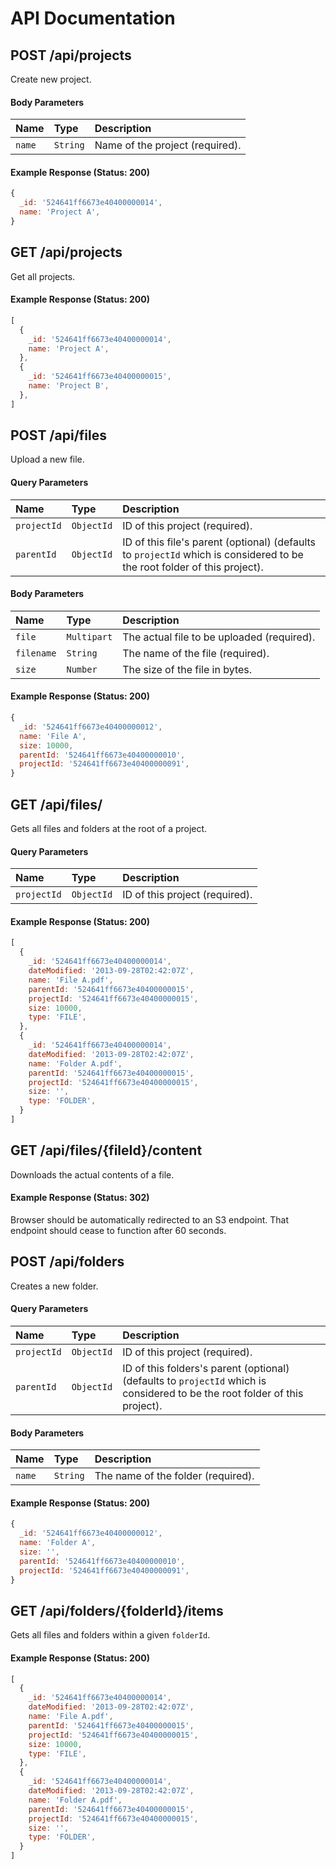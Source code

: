 # API Documentation

## POST /api/projects

Create new project.

#### Body Parameters

Name | Type | Description
:--- | :--- | :---------
`name` | `String` | Name of the project (required).

#### Example Response (Status: 200)

```js
{
  _id: '524641ff6673e40400000014',
  name: 'Project A',
}
```

## GET /api/projects

Get all projects.

#### Example Response (Status: 200)

```js
[
  {
    _id: '524641ff6673e40400000014',
    name: 'Project A',
  },
  {
    _id: '524641ff6673e40400000015',
    name: 'Project B',
  },
]
```

## POST /api/files

Upload a new file.

#### Query Parameters
Name | Type | Description
:--- | :--- | :---------
`projectId` | `ObjectId` | ID of this project (required).
`parentId` | `ObjectId` | ID of this file's parent (optional) (defaults to `projectId` which is considered to be the root folder of this project).

#### Body Parameters

Name | Type | Description
:--- | :--- | :---------
`file` | `Multipart` | The actual file to be uploaded (required).
`filename` | `String` | The name of the file (required).
`size` | `Number` | The size of the file in bytes.

#### Example Response (Status: 200)

```js
{
  _id: '524641ff6673e40400000012',
  name: 'File A',
  size: 10000,
  parentId: '524641ff6673e40400000010',
  projectId: '524641ff6673e40400000091',
}
```

## GET /api/files/

Gets all files and folders at the root of a project.

#### Query Parameters
Name | Type | Description
:--- | :--- | :---------
`projectId` | `ObjectId` | ID of this project (required).

#### Example Response (Status: 200)

```js
[
  {
    _id: '524641ff6673e40400000014',
    dateModified: '2013-09-28T02:42:07Z',
    name: 'File A.pdf',
    parentId: '524641ff6673e40400000015',
    projectId: '524641ff6673e40400000015',
    size: 10000,
    type: 'FILE',
  },
  {
    _id: '524641ff6673e40400000014',
    dateModified: '2013-09-28T02:42:07Z',
    name: 'Folder A.pdf',
    parentId: '524641ff6673e40400000015',
    projectId: '524641ff6673e40400000015',
    size: '',
    type: 'FOLDER',
  }
]
```

## GET /api/files/{fileId}/content

Downloads the actual contents of a file.

#### Example Response (Status: 302)

Browser should be automatically redirected to an S3 endpoint.  That endpoint should cease to function after 60 seconds.

## POST /api/folders

Creates a new folder.

#### Query Parameters
Name | Type | Description
:--- | :--- | :---------
`projectId` | `ObjectId` | ID of this project (required).
`parentId` | `ObjectId` | ID of this folders's parent (optional) (defaults to `projectId` which is considered to be the root folder of this project).

#### Body Parameters

Name | Type | Description
:--- | :--- | :---------
`name` | `String` | The name of the folder (required).

#### Example Response (Status: 200)

```js
{
  _id: '524641ff6673e40400000012',
  name: 'Folder A',
  size: '',
  parentId: '524641ff6673e40400000010',
  projectId: '524641ff6673e40400000091',
}
```

## GET /api/folders/{folderId}/items

Gets all files and folders within a given `folderId`.

#### Example Response (Status: 200)

```js
[
  {
    _id: '524641ff6673e40400000014',
    dateModified: '2013-09-28T02:42:07Z',
    name: 'File A.pdf',
    parentId: '524641ff6673e40400000015',
    projectId: '524641ff6673e40400000015',
    size: 10000,
    type: 'FILE',
  },
  {
    _id: '524641ff6673e40400000014',
    dateModified: '2013-09-28T02:42:07Z',
    name: 'Folder A.pdf',
    parentId: '524641ff6673e40400000015',
    projectId: '524641ff6673e40400000015',
    size: '',
    type: 'FOLDER',
  }
]
```
